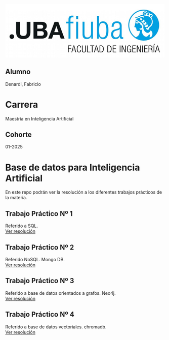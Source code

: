 <img src="https://github.com/hernancontigiani/ceia_memorias_especializacion/raw/master/Figures/logoFIUBA.jpg" alt="logoFIUBA" width="600">


## Alumno
Denardi, Fabricio

# Carrera
Maestría en Inteligencia Artificial

## Cohorte
01-2025

# Base de datos para Inteligencia Artificial

En este repo podrán ver la resolución a los diferentes trabajos prácticos de la materia.

## Trabajo Práctico Nº 1
Referido a SQL. \
[Ver resolución](TP1/chinook_solved.MD)

## Trabajo Práctico Nº 2
Referido NoSQL. Mongo DB. \
[Ver resolución](TP2/mongoDB_solved.MD)


## Trabajo Práctico Nº 3
Referido a  base de datos orientados a grafos. Neo4j. \
[Ver resolución](TP3/neo4j_solved.MD)


## Trabajo Práctico Nº 4
Referido a  base de datos vectoriales. chromadb. \
[Ver resolución](TP4/chromadb.ipynb)